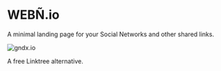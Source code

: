 # WEBÑ.io

A minimal landing page for your Social Networks and other shared links.

![gndx.io]()

A free Linktree alternative.
